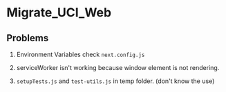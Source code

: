 # Migrate_UCI_Web

## Problems


1. Environment Variables check `next.config.js`

2. serviceWorker isn't working because window element is not rendering.

3. `setupTests.js` and `test-utils.js` in temp folder. (don't know the use)